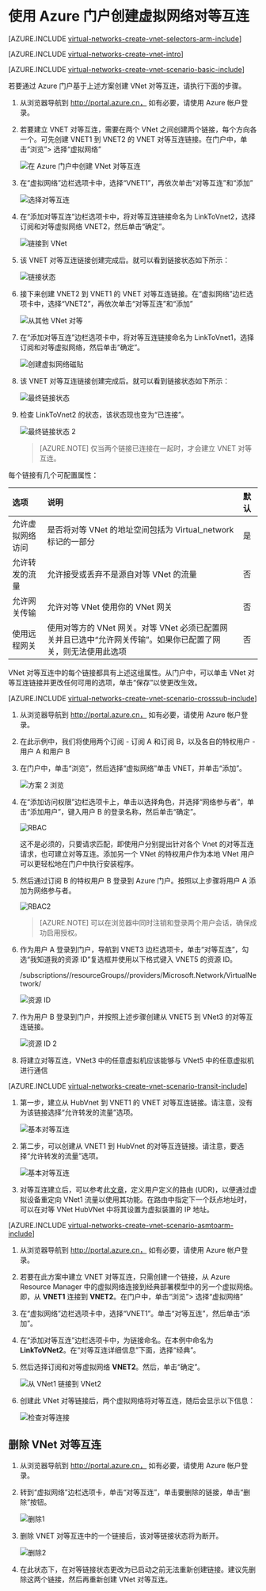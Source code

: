 <!-- not suitable for Mooncake -->


<properties
   pageTitle="使用 Azure 门户创建 VNet 对等互连 | Azure"
   description="了解如何在 Resource Manager 中使用 Azure 门户创建虚拟网络。"
   services="virtual-network"
   documentationCenter=""
   authors="NarayanAnnamalai"
   manager="jefco"
   editor=""
   tags="azure-resource-manager"/>

<tags
   ms.service="virtual-network"
   ms.devlang="na"
   ms.topic="hero-article"
   ms.tgt_pltfrm="na"
   ms.workload="infrastructure-services"
   ms.date="09/14/2016"
   wacn.date=""
   ms.author="narayanannamalai;annahar"/>

# 使用 Azure 门户创建虚拟网络对等互连

[AZURE.INCLUDE [virtual-networks-create-vnet-selectors-arm-include](../../includes/virtual-networks-create-vnetpeering-selectors-arm-include.md)]

[AZURE.INCLUDE [virtual-networks-create-vnet-intro](../../includes/virtual-networks-create-vnetpeering-intro-include.md)]

[AZURE.INCLUDE [virtual-networks-create-vnet-scenario-basic-include](../../includes/virtual-networks-create-vnetpeering-scenario-basic-include.md)]

若要通过 Azure 门户基于上述方案创建 VNet 对等互连，请执行下面的步骤。

1. 从浏览器导航到 http://portal.azure.cn， 如有必要，请使用 Azure 帐户登录。
2. 若要建立 VNET 对等互连，需要在两个 VNet 之间创建两个链接，每个方向各一个。可先创建 VNET1 到 VNET2 的 VNET 对等互连链接。在门户中，单击“浏览”> 选择“虚拟网络”

	![在 Azure 门户中创建 VNet 对等互连](./media/virtual-networks-create-vnetpeering-arm-portal/figure01.png)

3. 在“虚拟网络”边栏选项卡中，选择“VNET1”，再依次单击“对等互连”和“添加”

	![选择对等互连](./media/virtual-networks-create-vnetpeering-arm-portal/figure02.png)

4. 在“添加对等互连”边栏选项卡中，将对等互连链接命名为 LinkToVnet2，选择订阅和对等虚拟网络 VNET2，然后单击“确定”。

	![链接到 VNet](./media/virtual-networks-create-vnetpeering-arm-portal/figure03.png)

5. 该 VNET 对等互连链接创建完成后。就可以看到链接状态如下所示：

	![链接状态](./media/virtual-networks-create-vnetpeering-arm-portal/figure04.png)

6. 接下来创建 VNET2 到 VNET1 的 VNET 对等互连链接。在“虚拟网络”边栏选项卡中，选择“VNET2”，再依次单击“对等互连”和“添加”

	![从其他 VNet 对等](./media/virtual-networks-create-vnetpeering-arm-portal/figure05.png)

7. 在“添加对等互连”边栏选项卡中，将对等互连链接命名为 LinkToVnet1，选择订阅和对等虚拟网络，然后单击“确定”。

	![创建虚拟网络磁贴](./media/virtual-networks-create-vnetpeering-arm-portal/figure06.png)

8. 该 VNET 对等互连链接创建完成后。就可以看到链接状态如下所示：

	![最终链接状态](./media/virtual-networks-create-vnetpeering-arm-portal/figure07.png)

9. 检查 LinkToVnet2 的状态，该状态现也变为“已连接”。

	![最终链接状态 2](./media/virtual-networks-create-vnetpeering-arm-portal/figure08.png)  


    > [AZURE.NOTE] 仅当两个链接已连接在一起时，才会建立 VNET 对等互连。

每个链接有几个可配置属性：

|选项|说明|默认|
|:-----|:----------|:------|
|允许虚拟网络访问|是否将对等 VNet 的地址空间包括为 Virtual\_network 标记的一部分|是|
|允许转发的流量|允许接受或丢弃不是源自对等 VNet 的流量|否|
|允许网关传输|允许对等 VNet 使用你的 VNet 网关|否|
|使用远程网关|使用对等方的 VNet 网关。对等 VNet 必须已配置网关并且已选中“允许网关传输”。如果你已配置了网关，则无法使用此选项|否|

VNet 对等互连中的每个链接都具有上述这组属性。从门户中，可以单击 VNet 对等互连链接并更改任何可用的选项，单击“保存”以使更改生效。

[AZURE.INCLUDE [virtual-networks-create-vnet-scenario-crosssub-include](../../includes/virtual-networks-create-vnetpeering-scenario-crosssub-include.md)]

1. 从浏览器导航到 http://portal.azure.cn， 如有必要，请使用 Azure 帐户登录。
2. 在此示例中，我们将使用两个订阅 - 订阅 A 和订阅 B，以及各自的特权用户 - 用户 A 和用户 B
3. 在门户中，单击“浏览”，然后选择“虚拟网络”单击 VNET，并单击“添加”。

    ![方案 2 浏览](./media/virtual-networks-create-vnetpeering-arm-portal/figure09.png)

4. 在“添加访问权限”边栏选项卡上，单击以选择角色，并选择“网络参与者”，单击“添加用户”，键入用户 B 的登录名称，然后单击“确定”。

    ![RBAC](./media/virtual-networks-create-vnetpeering-arm-portal/figure10.png)

    这不是必须的，只要请求匹配，即使用户分别提出针对各个 Vnet 的对等互连请求，也可建立对等互连。添加另一个 VNet 的特权用户作为本地 VNet 用户可以更轻松地在门户中执行安装程序。

5. 然后通过订阅 B 的特权用户 B 登录到 Azure 门户。按照以上步骤将用户 A 添加为网络参与者。

    ![RBAC2](./media/virtual-networks-create-vnetpeering-arm-portal/figure11.png)  


    > [AZURE.NOTE] 可以在浏览器中同时注销和登录两个用户会话，确保成功启用授权。

6. 作为用户 A 登录到门户，导航到 VNET3 边栏选项卡，单击“对等互连”，勾选“我知道我的资源 ID”复选框并使用以下格式键入 VNET5 的资源 ID。

    /subscriptions/<Subscription- ID>/resourceGroups/<ResourceGroupName>/providers/Microsoft.Network/VirtualNetwork/<VNET name>

    ![资源 ID](./media/virtual-networks-create-vnetpeering-arm-portal/figure12.png)

7. 作为用户 B 登录到门户，并按照上述步骤创建从 VNET5 到 VNet3 的对等互连链接。

    ![资源 ID 2](./media/virtual-networks-create-vnetpeering-arm-portal/figure13.png)  


8. 将建立对等互连，VNet3 中的任意虚拟机应该能够与 VNet5 中的任意虚拟机进行通信

[AZURE.INCLUDE [virtual-networks-create-vnet-scenario-transit-include](../../includes/virtual-networks-create-vnetpeering-scenario-transit-include.md)]

1. 第一步，建立从 HubVnet 到 VNET1 的 VNET 对等互连链接。请注意，没有为该链接选择“允许转发的流量”选项。

    ![基本对等互连](./media/virtual-networks-create-vnetpeering-arm-portal/figure14.png)  


2. 第二步，可以创建从 VNET1 到 HubVnet 的对等互连链接。请注意，要选择“允许转发的流量”选项。

    ![基本对等互连](./media/virtual-networks-create-vnetpeering-arm-portal/figure15a.png)  


3. 对等互连建立后，可以参考此[文章](/documentation/articles/virtual-network-create-udr-arm-ps/)，定义用户定义的路由 (UDR)，以便通过虚拟设备重定向 VNet1 流量以使用其功能。在路由中指定下一个跃点地址时，可以在对等 VNet HubVNet 中将其设置为虚拟装置的 IP 地址。


[AZURE.INCLUDE [virtual-networks-create-vnet-scenario-asmtoarm-include](../../includes/virtual-networks-create-vnetpeering-scenario-asmtoarm-include.md)]



1. 从浏览器导航到 http://portal.azure.cn， 如有必要，请使用 Azure 帐户登录。

2. 若要在此方案中建立 VNET 对等互连，只需创建一个链接，从 Azure Resource Manager 中的虚拟网络连接到经典部署模型中的另一个虚拟网络。即，从 **VNET1** 连接到 **VNET2**。在门户中，单击“浏览”> 选择“虚拟网络”

3. 在“虚拟网络”边栏选项卡中，选择“VNET1”。单击“对等互连”，然后单击“添加”。

4. 在“添加对等互连”边栏选项卡中，为链接命名。在本例中命名为 **LinkToVNet2**。在“对等互连详细信息”下面，选择“经典”。

5. 然后选择订阅和对等虚拟网络 **VNET2**。然后，单击“确定”。

    ![从 VNet1 链接到 VNet2](./media/virtual-networks-create-vnetpeering-arm-portal/figure18.png)  


6. 创建此 VNet 对等链接后，两个虚拟网络将对等互连，随后会显示以下信息：

    ![检查对等连接](./media/virtual-networks-create-vnetpeering-arm-portal/figure19.png)  



## 删除 VNet 对等互连

1.	从浏览器导航到 http://portal.azure.cn， 如有必要，请使用 Azure 帐户登录。
2.	转到“虚拟网络”边栏选项卡，单击“对等互连”，单击要删除的链接，单击“删除”按钮。

    ![删除1](./media/virtual-networks-create-vnetpeering-arm-portal/figure15.png)

3. 删除 VNET 对等互连中的一个链接后，该对等链接状态将为断开。

    ![删除2](./media/virtual-networks-create-vnetpeering-arm-portal/figure16.png)

4. 在此状态下，在对等链接状态更改为已启动之前无法重新创建链接。建议先删除这两个链接，然后再重新创建 VNet 对等互连。

<!---HONumber=Mooncake_1010_2016-->